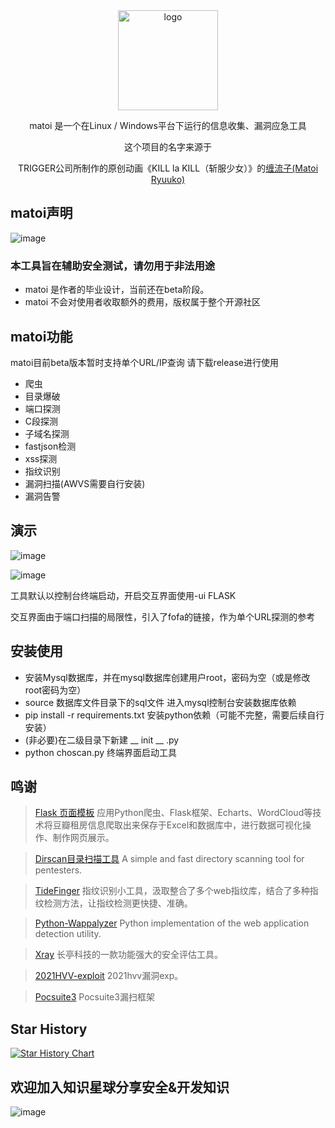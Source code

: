 <div align="center">
   <img width="160" src="./matoi/matoi.png" alt="logo"></br>

matoi 是一个在Linux / Windows平台下运行的信息收集、漏洞应急工具

这个项目的名字来源于
<p>TRIGGER公司所制作的原创动画《KILL la KILL（斩服少女）》的<a href="https://zh.moegirl.org.cn/%E7%BC%A0%E6%B5%81%E5%AD%90">缠流子(Matoi Ryuuko)</a></p>

</div>

## matoi声明

![image](./matoi/show.png)

### 本工具旨在辅助安全测试，请勿用于非法用途

- matoi 是作者的毕业设计，当前还在beta阶段。
- matoi 不会对使用者收取额外的费用，版权属于整个开源社区

## matoi功能

matoi目前beta版本暂时支持单个URL/IP查询
请下载release进行使用

- 爬虫
- 目录爆破
- 端口探测
- C段探测
- 子域名探测
- fastjson检测
- xss探测
- 指纹识别
- 漏洞扫描(AWVS需要自行安装)
- 漏洞告警

## 演示

![image](./matoi/terminal.png)

![image](./matoi/matoi.gif)

工具默认以控制台终端启动，开启交互界面使用-ui FLASK

交互界面由于端口扫描的局限性，引入了fofa的链接，作为单个URL探测的参考

## 安装使用

- 安装Mysql数据库，并在mysql数据库创建用户root，密码为空（或是修改root密码为空）
- source 数据库文件目录下的sql文件 进入mysql控制台安装数据库依赖
- pip install -r requirements.txt 安装python依赖（可能不完整，需要后续自行安装）
- (非必要)在二级目录下新建 __ init __ .py
- python choscan.py 终端界面启动工具

## 鸣谢

> [Flask 页面模板](https://github.com/Donvink/Spider.BC) 应用Python爬虫、Flask框架、Echarts、WordCloud等技术将豆瓣租房信息爬取出来保存于Excel和数据库中，进行数据可视化操作、制作网页展示。

> [Dirscan目录扫描工具](https://github.com/j3ers3/Dirscan) A simple and fast directory scanning tool for pentesters.

> [TideFinger](https://github.com/TideSec/TideFinger) 指纹识别小工具，汲取整合了多个web指纹库，结合了多种指纹检测方法，让指纹检测更快捷、准确。

> [Python-Wappalyzer](https://github.com/chorsley/python-Wappalyzer) Python implementation of the web application detection utility.

> [Xray](https://github.com/chaitin/xray) 长亭科技的一款功能强大的安全评估工具。

> [2021HVV-exploit](https://github.com/smallpiggy/2021HVV-exploit) 2021hvv漏洞exp。

> [Pocsuite3](https://github.com/knownsec/pocsuite3) Pocsuite3漏扫框架

## Star History

[![Star History Chart](https://api.star-history.com/svg?repos=youki992/matoi&type=Date)](https://star-history.com/#youki992/matoi&Date)

## 欢迎加入知识星球分享安全&开发知识

![image](https://github.com/youki992/matoi/blob/main/星球优惠券%20(1).png)
